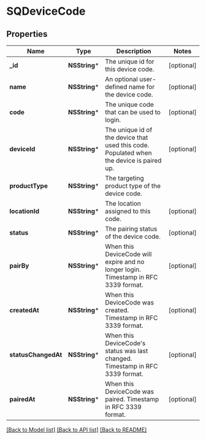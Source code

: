 # SQDeviceCode

## Properties
Name | Type | Description | Notes
------------ | ------------- | ------------- | -------------
**_id** | **NSString*** | The unique id for this device code. | [optional] 
**name** | **NSString*** | An optional user-defined name for the device code. | [optional] 
**code** | **NSString*** | The unique code that can be used to login. | [optional] 
**deviceId** | **NSString*** | The unique id of the device that used this code. Populated when the device is paired up. | [optional] 
**productType** | **NSString*** | The targeting product type of the device code. | 
**locationId** | **NSString*** | The location assigned to this code. | [optional] 
**status** | **NSString*** | The pairing status of the device code. | [optional] 
**pairBy** | **NSString*** | When this DeviceCode will expire and no longer login. Timestamp in RFC 3339 format. | [optional] 
**createdAt** | **NSString*** | When this DeviceCode was created. Timestamp in RFC 3339 format. | [optional] 
**statusChangedAt** | **NSString*** | When this DeviceCode&#39;s status was last changed. Timestamp in RFC 3339 format. | [optional] 
**pairedAt** | **NSString*** | When this DeviceCode was paired. Timestamp in RFC 3339 format. | [optional] 

[[Back to Model list]](../README.md#documentation-for-models) [[Back to API list]](../README.md#documentation-for-api-endpoints) [[Back to README]](../README.md)


